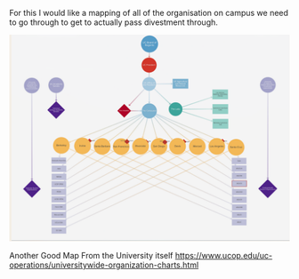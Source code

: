 For this I would like a mapping of all of the organisation on campus we need to go through to get to actually pass divestment through.

![Nice map explaining things](./maps.png)


Another Good Map From the University itself
https://www.ucop.edu/uc-operations/universitywide-organization-charts.html
